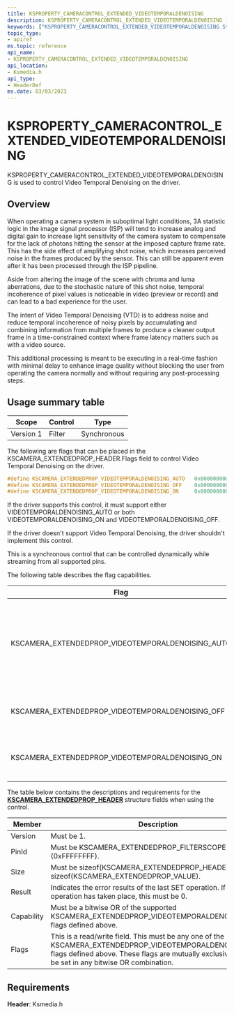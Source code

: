 ```yaml
---
title: KSPROPERTY_CAMERACONTROL_EXTENDED_VIDEOTEMPORALDENOISING
description: KSPROPERTY_CAMERACONTROL_EXTENDED_VIDEOTEMPORALDENOISING is used to control Video Temporal Denoising on the driver.
keywords: ["KSPROPERTY_CAMERACONTROL_EXTENDED_VIDEOTEMPORALDENOISING Streaming Media Devices"]
topic_type:
- apiref
ms.topic: reference
api_name:
- KSPROPERTY_CAMERACONTROL_EXTENDED_VIDEOTEMPORALDENOISING
api_location:
- Ksmedia.h
api_type:
- HeaderDef
ms.date: 03/03/2023
---
```


# KSPROPERTY_CAMERACONTROL_EXTENDED_VIDEOTEMPORALDENOISING

KSPROPERTY_CAMERACONTROL_EXTENDED_VIDEOTEMPORALDENOISING is used to control Video Temporal Denoising on the driver.

## Overview

When operating a camera system in suboptimal light conditions, 3A statistic logic in the image signal processor (ISP) will tend to increase analog and digital gain to increase light sensitivity of the camera system to compensate for the lack of photons hitting the sensor at the imposed capture frame rate. This has the side effect of amplifying shot noise, which increases perceived noise in the frames produced by the sensor. This can still be apparent even after it has been processed through the ISP pipeline.

Aside from altering the image of the scene with chroma and luma aberrations, due to the stochastic nature of this shot noise, temporal incoherence of pixel values is noticeable in video (preview or record) and can lead to a bad experience for the user.

The intent of Video Temporal Denoising (VTD) is to address noise and reduce temporal incoherence of noisy pixels by accumulating and combining information from multiple frames to produce a cleaner output frame in a time-constrained context where frame latency matters such as with a video source.

This additional processing is meant to be executing in a real-time fashion with minimal delay to enhance image quality without blocking the user from operating the camera normally and without requiring any post-processing steps.

## Usage summary table

| Scope | Control | Type |
| --- | --- | --- |
| Version 1 | Filter | Synchronous |

The following are flags that can be placed in the KSCAMERA_EXTENDEDPROP_HEADER.Flags field to control Video Temporal Denoising on the driver.

```cpp
#define KSCAMERA_EXTENDEDPROP_VIDEOTEMPORALDENOISING_AUTO   0x0000000000000001
#define KSCAMERA_EXTENDEDPROP_VIDEOTEMPORALDENOISING_OFF    0x0000000000000002
#define KSCAMERA_EXTENDEDPROP_VIDEOTEMPORALDENOISING_ON     0x0000000000000004
```

If the driver supports this control, it must support either VIDEOTEMPORALDENOISING_AUTO or both VIDEOTEMPORALDENOISING_ON and VIDEOTEMPORALDENOISING_OFF.

If the driver doesn't support Video Temporal Denoising, the driver shouldn't implement this control.

This is a synchronous control that can be controlled dynamically while streaming from all supported pins.  

The following table describes the flag capabilities.

| Flag | Description |
| --- | --- |
| KSCAMERA_EXTENDEDPROP_VIDEOTEMPORALDENOISING_AUTO | This is a mandatory capability if KSCAMERA_EXTENDEDPROP_VIDEOTEMPORALDENOISING_OFF and KSCAMERA_EXTENDEDPROP_VIDEOTEMPORALDENOISING_ON aren't supported. When specified, Video Temporal Denoising is automatically enabled or disabled in the driver and affects all supported pins streaming pixels in the visible spectrum of light. While this isn't guaranteeing actual processing of frames at all time, this implies that it may take place at the implementer's discretion given the video signal passing through the ISP. |
| KSCAMERA_EXTENDEDPROP_VIDEOTEMPORALDENOISING_OFF | This is a mandatory capability if KSCAMERA_EXTENDEDPROP_VIDEOTEMPORALDENOISING_AUTO isn't supported and optional if it is. When specified, Video Temporal Denoising is disabled in the driver at all time for all supported pins streaming pixels in the visible spectrum of light. |
| KSCAMERA_EXTENDEDPROP_VIDEOTEMPORALDENOISING_ON | This is a mandatory capability if KSCAMERA_EXTENDEDPROP_VIDEOTEMPORALDENOISING_AUTO isn't supported and optional if it is. When specified, Video Temporal Denoising is enabled in the driver at all time for all supported pins streaming pixels in the visible spectrum of light. |

The table below contains the descriptions and requirements for the [**KSCAMERA_EXTENDEDPROP_HEADER**](/windows-hardware/drivers/ddi/ksmedia/ns-ksmedia-tagkscamera_extendedprop_header) structure fields when using the control.

| Member | Description |
| --- | --- |
| Version | Must be 1. |
| PinId | Must be KSCAMERA_EXTENDEDPROP_FILTERSCOPE (0xFFFFFFFF). |
| Size | Must be sizeof(KSCAMERA_EXTENDEDPROP_HEADER)+ sizeof(KSCAMERA_EXTENDEDPROP_VALUE). |
| Result | Indicates the error results of the last SET operation.  If no SET operation has taken place, this must be 0. |
| Capability | Must be a bitwise OR of the supported KSCAMERA_EXTENDEDPROP_VIDEOTEMPORALDENOISING_* flags defined above. |
| Flags | This is a read/write field.  This must be any one of the KSCAMERA_EXTENDEDPROP_VIDEOTEMPORALDENOISING_XXX flags defined above. These flags are mutually exclusive and can't be set in any bitwise OR combination. |

## Requirements

**Header**: Ksmedia.h
